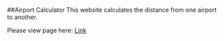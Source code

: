 ##Airport Calculator
This website calculates the distance from one airport to another.

Please view page here:
[Link](https://preview.c9.io/ongerit/airportcalculartor/index.html?_c9_id=livepreview0&_c9_host=https://ide.c9.io)
 
